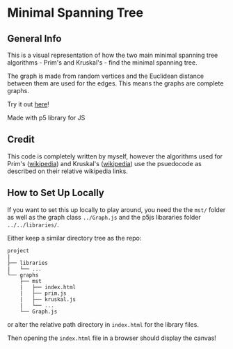 # Minimal Spanning Tree

## General Info

This is a visual representation of how the two main minimal spanning tree
algorithms - Prim's and Kruskal's - find the minimal spanning tree.

The graph is made from random vertices and the Euclidean distance between
them are used for the edges. This means the graphs are complete graphs.

Try it out [here](https://matthiebl.github.io/visuals/graphs/mst/)!

Made with p5 library for JS

## Credit

This code is completely written by myself, however the algorithms used for
Prim's ([wikipedia](https://en.wikipedia.org/wiki/Prim%27s_algorithm)) and
Kruskal's ([wikipedia](https://en.wikipedia.org/wiki/Kruskal%27s_algorithm))
use the psuedocode as described on their relative wikipedia links.



## How to Set Up Locally

If you want to set this up locally to play around, you need the the `mst/`
folder as well as the graph class `../Graph.js` and the p5js libararies
folder `../../libraries/`.

Either keep a similar directory tree as the repo:
```
project
|
├── libraries
|   └── ...
└── graphs
    ├── mst
    |   ├── index.html
    |   ├── prim.js
    |   ├── kruskal.js
    |   └── ...
    └── Graph.js
```

or alter the relative path directory in `index.html` for the library files.

Then opening the `index.html` file in a browser should display the canvas!
